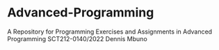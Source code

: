 # Advanced-Programming
A Repository for Programming Exercises and Assignments in Advanced Programming 
SCT212-0140/2022
Dennis Mbuno

